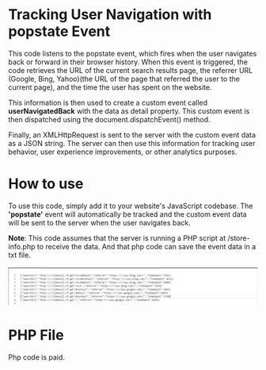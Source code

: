 # Tracking User Navigation with popstate Event
This code listens to the popstate event, which fires when the user navigates back or forward in their browser history. When this event is triggered, the code retrieves the URL of the current search results page, the referrer URL (Google, Bing, Yahoo)(the URL of the page that referred the user to the current page), and the time the user has spent on the website.

This information is then used to create a custom event called <b>userNavigatedBack</b> with the data as detail property. This custom event is then dispatched using the document.dispatchEvent() method.

Finally, an XMLHttpRequest is sent to the server with the custom event data as a JSON string. The server can then use this information for tracking user behavior, user experience improvements, or other analytics purposes.

# How to use
To use this code, simply add it to your website's JavaScript codebase. The <b>'popstate'</b> event will automatically be tracked and the custom event data will be sent to the server when the user navigates back.

<b>Note</b>: This code assumes that the server is running a PHP script at /store-info.php to receive the data. And that php code can save the event data in a txt file. 
<br><br>
![likenull](SharedScreenshot.jpg)
<br>
# PHP File
Php code is paid. 
